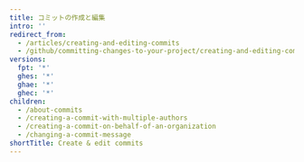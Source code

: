 ```yaml
---
title: コミットの作成と編集
intro: ''
redirect_from:
  - /articles/creating-and-editing-commits
  - /github/committing-changes-to-your-project/creating-and-editing-commits
versions:
  fpt: '*'
  ghes: '*'
  ghae: '*'
  ghec: '*'
children:
  - /about-commits
  - /creating-a-commit-with-multiple-authors
  - /creating-a-commit-on-behalf-of-an-organization
  - /changing-a-commit-message
shortTitle: Create & edit commits
---
```


